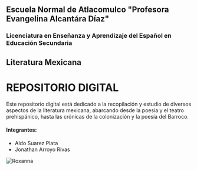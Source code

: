## Escuela Normal de Atlacomulco "Profesora Evangelina Alcantára Díaz"

### Licenciatura en Enseñanza y Aprendizaje del Español en Educación Secundaria

## Literatura Mexicana

# REPOSITORIO DIGITAL

Este repositorio digital está dedicado a la recopilación y estudio de diversos aspectos de la literatura mexicana, abarcando desde la poesía y el teatro prehispánico, hasta las crónicas de la colonización y la poesía del Barroco.

#### Integrantes:
- Aldo Suarez Plata
- Jonathan Arroyo Rivas

![Roxanna](https://www.mexicoescultura.com/galerias/actividades/principal/29744805_192264988168185_1273850555060190827_o.jpg)
